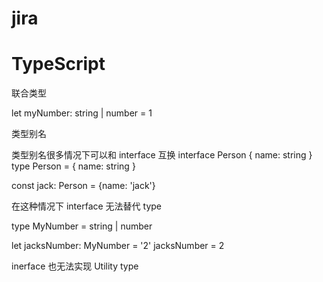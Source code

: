 # jira

# TypeScript

联合类型

let myNumber: string | number = 1

类型别名

类型别名很多情况下可以和 interface 互换
interface Person {
name: string
}
type Person = {
name: string
}

const jack: Person = {name: 'jack'}

在这种情况下 interface 无法替代 type

type MyNumber = string | number

let jacksNumber: MyNumber = '2'
jacksNumber = 2

inerface 也无法实现 Utility type
